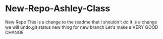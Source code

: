 # New-Repo-Ashley-Class
New Repo
This is a change to the readme that i shouldn't do
It is a change we will undo.git status new thing for new branch
Let's make a VERY GOOD CHANGE
